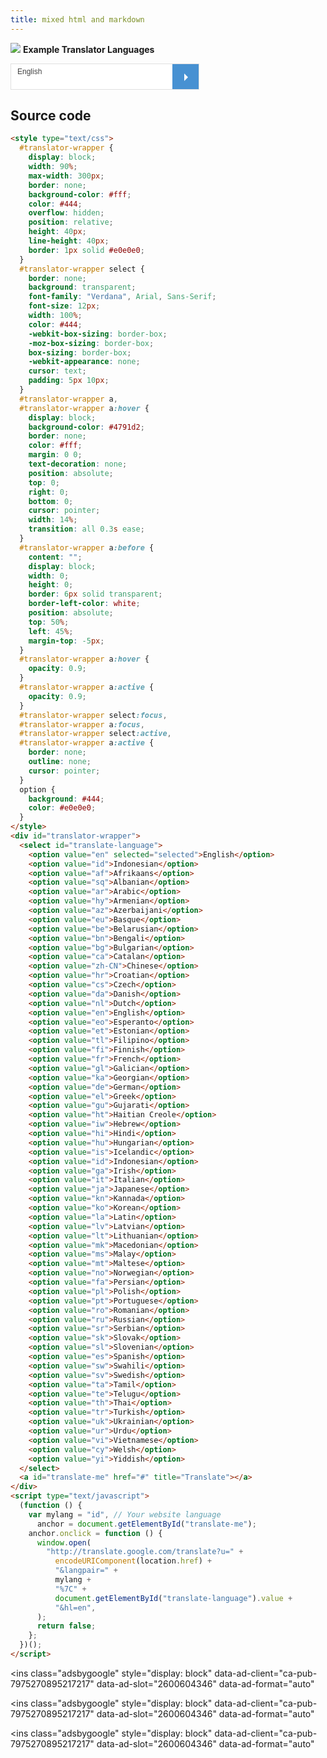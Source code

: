 ```yaml
---
title: mixed html and markdown
---
```


<img
  src="https://res.cloudinary.com/dimaslanjaka/image/fetch/http://tools.robingood.com/assets/393/1493297085-google-translate-2png.png" />
<b>Example Translator Languages</b>

<style type="text/css">
  #translator-wrapper {
    display: block;
    width: 90%;
    max-width: 300px;
    border: none;
    background-color: #fff;
    color: #444;
    overflow: hidden;
    position: relative;
    height: 40px;
    line-height: 40px;
    border: 1px solid #e0e0e0;
  }
  #translator-wrapper select {
    border: none;
    background: transparent;
    font-family: "Verdana", Arial, Sans-Serif;
    font-size: 12px;
    width: 100%;
    color: #444;
    -webkit-box-sizing: border-box;
    -moz-box-sizing: border-box;
    box-sizing: border-box;
    -webkit-appearance: none;
    cursor: text;
    padding: 5px 10px;
  }
  #translator-wrapper a,
  #translator-wrapper a:hover {
    display: block;
    background-color: #4791d2;
    border: none;
    color: #fff;
    margin: 0 0;
    text-decoration: none;
    position: absolute;
    top: 0;
    right: 0;
    bottom: 0;
    cursor: pointer;
    width: 14%;
    transition: all 0.3s ease;
  }
  #translator-wrapper a:before {
    content: "";
    display: block;
    width: 0;
    height: 0;
    border: 6px solid transparent;
    border-left-color: white;
    position: absolute;
    top: 50%;
    left: 45%;
    margin-top: -5px;
  }
  #translator-wrapper a:hover {
    opacity: 0.9;
  }
  #translator-wrapper a:active {
    opacity: 0.9;
  }
  #translator-wrapper select:focus,
  #translator-wrapper a:focus,
  #translator-wrapper select:active,
  #translator-wrapper a:active {
    border: none;
    outline: none;
    cursor: pointer;
  }
  option {
    background: #444;
    color: #e0e0e0;
  }
</style>
<div id="translator-wrapper">
  <select id="translate-language">
    <option value="en" selected="selected">English</option>
    <option value="id">Indonesian</option>
    <option value="af">Afrikaans</option>
    <option value="sq">Albanian</option>
    <option value="ar">Arabic</option>
    <option value="hy">Armenian</option>
    <option value="az">Azerbaijani</option>
    <option value="eu">Basque</option>
    <option value="be">Belarusian</option>
    <option value="bn">Bengali</option>
    <option value="bg">Bulgarian</option>
    <option value="ca">Catalan</option>
    <option value="zh-CN">Chinese</option>
    <option value="hr">Croatian</option>
    <option value="cs">Czech</option>
    <option value="da">Danish</option>
    <option value="nl">Dutch</option>
    <option value="en">English</option>
    <option value="eo">Esperanto</option>
    <option value="et">Estonian</option>
    <option value="tl">Filipino</option>
    <option value="fi">Finnish</option>
    <option value="fr">French</option>
    <option value="gl">Galician</option>
    <option value="ka">Georgian</option>
    <option value="de">German</option>
    <option value="el">Greek</option>
    <option value="gu">Gujarati</option>
    <option value="ht">Haitian Creole</option>
    <option value="iw">Hebrew</option>
    <option value="hi">Hindi</option>
    <option value="hu">Hungarian</option>
    <option value="is">Icelandic</option>
    <option value="id">Indonesian</option>
    <option value="ga">Irish</option>
    <option value="it">Italian</option>
    <option value="ja">Japanese</option>
    <option value="kn">Kannada</option>
    <option value="ko">Korean</option>
    <option value="la">Latin</option>
    <option value="lv">Latvian</option>
    <option value="lt">Lithuanian</option>
    <option value="mk">Macedonian</option>
    <option value="ms">Malay</option>
    <option value="mt">Maltese</option>
    <option value="no">Norwegian</option>
    <option value="fa">Persian</option>
    <option value="pl">Polish</option>
    <option value="pt">Portuguese</option>
    <option value="ro">Romanian</option>
    <option value="ru">Russian</option>
    <option value="sr">Serbian</option>
    <option value="sk">Slovak</option>
    <option value="sl">Slovenian</option>
    <option value="es">Spanish</option>
    <option value="sw">Swahili</option>
    <option value="sv">Swedish</option>
    <option value="ta">Tamil</option>
    <option value="te">Telugu</option>
    <option value="th">Thai</option>
    <option value="tr">Turkish</option>
    <option value="uk">Ukrainian</option>
    <option value="ur">Urdu</option>
    <option value="vi">Vietnamese</option>
    <option value="cy">Welsh</option>
    <option value="yi">Yiddish</option>
  </select>
  <a id="translate-me" href="#" title="Translate" rel="noopener noreferer nofollow"></a>
</div>
<script type="text/javascript">
  (function () {
    var mylang = "id", // Your website language
      anchor = document.getElementById("translate-me");
    anchor.onclick = function () {
      window.open(
        "http://translate.google.com/translate?u=" +
          encodeURIComponent(location.href) +
          "&langpair=" +
          mylang +
          "%7C" +
          document.getElementById("translate-language").value +
          "&hl=en",
      );
      return false;
    };
  })();
</script>

## Source code

```html
<style type="text/css">
  #translator-wrapper {
    display: block;
    width: 90%;
    max-width: 300px;
    border: none;
    background-color: #fff;
    color: #444;
    overflow: hidden;
    position: relative;
    height: 40px;
    line-height: 40px;
    border: 1px solid #e0e0e0;
  }
  #translator-wrapper select {
    border: none;
    background: transparent;
    font-family: "Verdana", Arial, Sans-Serif;
    font-size: 12px;
    width: 100%;
    color: #444;
    -webkit-box-sizing: border-box;
    -moz-box-sizing: border-box;
    box-sizing: border-box;
    -webkit-appearance: none;
    cursor: text;
    padding: 5px 10px;
  }
  #translator-wrapper a,
  #translator-wrapper a:hover {
    display: block;
    background-color: #4791d2;
    border: none;
    color: #fff;
    margin: 0 0;
    text-decoration: none;
    position: absolute;
    top: 0;
    right: 0;
    bottom: 0;
    cursor: pointer;
    width: 14%;
    transition: all 0.3s ease;
  }
  #translator-wrapper a:before {
    content: "";
    display: block;
    width: 0;
    height: 0;
    border: 6px solid transparent;
    border-left-color: white;
    position: absolute;
    top: 50%;
    left: 45%;
    margin-top: -5px;
  }
  #translator-wrapper a:hover {
    opacity: 0.9;
  }
  #translator-wrapper a:active {
    opacity: 0.9;
  }
  #translator-wrapper select:focus,
  #translator-wrapper a:focus,
  #translator-wrapper select:active,
  #translator-wrapper a:active {
    border: none;
    outline: none;
    cursor: pointer;
  }
  option {
    background: #444;
    color: #e0e0e0;
  }
</style>
<div id="translator-wrapper">
  <select id="translate-language">
    <option value="en" selected="selected">English</option>
    <option value="id">Indonesian</option>
    <option value="af">Afrikaans</option>
    <option value="sq">Albanian</option>
    <option value="ar">Arabic</option>
    <option value="hy">Armenian</option>
    <option value="az">Azerbaijani</option>
    <option value="eu">Basque</option>
    <option value="be">Belarusian</option>
    <option value="bn">Bengali</option>
    <option value="bg">Bulgarian</option>
    <option value="ca">Catalan</option>
    <option value="zh-CN">Chinese</option>
    <option value="hr">Croatian</option>
    <option value="cs">Czech</option>
    <option value="da">Danish</option>
    <option value="nl">Dutch</option>
    <option value="en">English</option>
    <option value="eo">Esperanto</option>
    <option value="et">Estonian</option>
    <option value="tl">Filipino</option>
    <option value="fi">Finnish</option>
    <option value="fr">French</option>
    <option value="gl">Galician</option>
    <option value="ka">Georgian</option>
    <option value="de">German</option>
    <option value="el">Greek</option>
    <option value="gu">Gujarati</option>
    <option value="ht">Haitian Creole</option>
    <option value="iw">Hebrew</option>
    <option value="hi">Hindi</option>
    <option value="hu">Hungarian</option>
    <option value="is">Icelandic</option>
    <option value="id">Indonesian</option>
    <option value="ga">Irish</option>
    <option value="it">Italian</option>
    <option value="ja">Japanese</option>
    <option value="kn">Kannada</option>
    <option value="ko">Korean</option>
    <option value="la">Latin</option>
    <option value="lv">Latvian</option>
    <option value="lt">Lithuanian</option>
    <option value="mk">Macedonian</option>
    <option value="ms">Malay</option>
    <option value="mt">Maltese</option>
    <option value="no">Norwegian</option>
    <option value="fa">Persian</option>
    <option value="pl">Polish</option>
    <option value="pt">Portuguese</option>
    <option value="ro">Romanian</option>
    <option value="ru">Russian</option>
    <option value="sr">Serbian</option>
    <option value="sk">Slovak</option>
    <option value="sl">Slovenian</option>
    <option value="es">Spanish</option>
    <option value="sw">Swahili</option>
    <option value="sv">Swedish</option>
    <option value="ta">Tamil</option>
    <option value="te">Telugu</option>
    <option value="th">Thai</option>
    <option value="tr">Turkish</option>
    <option value="uk">Ukrainian</option>
    <option value="ur">Urdu</option>
    <option value="vi">Vietnamese</option>
    <option value="cy">Welsh</option>
    <option value="yi">Yiddish</option>
  </select>
  <a id="translate-me" href="#" title="Translate"></a>
</div>
<script type="text/javascript">
  (function () {
    var mylang = "id", // Your website language
      anchor = document.getElementById("translate-me");
    anchor.onclick = function () {
      window.open(
        "http://translate.google.com/translate?u=" +
          encodeURIComponent(location.href) +
          "&langpair=" +
          mylang +
          "%7C" +
          document.getElementById("translate-language").value +
          "&hl=en",
      );
      return false;
    };
  })();
</script>
```

<!-- Channel Responsive -->
<ins
  class="adsbygoogle"
  style="display: block"
  data-ad-client="ca-pub-7975270895217217"
  data-ad-slot="2600604346"
  data-ad-format="auto"
></ins>

<!-- Channel Responsive -->
<ins
  class="adsbygoogle"
  style="display: block"
  data-ad-client="ca-pub-7975270895217217"
  data-ad-slot="2600604346"
  data-ad-format="auto"
></ins>

<!-- Channel Responsive -->
<ins
  class="adsbygoogle"
  style="display: block"
  data-ad-client="ca-pub-7975270895217217"
  data-ad-slot="2600604346"
  data-ad-format="auto"
></ins>

